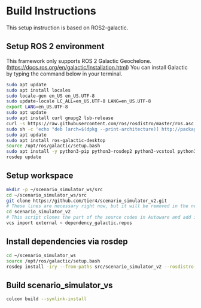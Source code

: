 # Build Instructions

This setup instruction is based on ROS2-galactic.

## Setup ROS 2 environment

This framework only supports ROS 2 Galactic Geochelone. (<https://docs.ros.org/en/galactic/Installation.html>)
You can install Galactic by typing the command below in your terminal.

```bash
sudo apt update
sudo apt install locales
sudo locale-gen en_US en_US.UTF-8
sudo update-locale LC_ALL=en_US.UTF-8 LANG=en_US.UTF-8
export LANG=en_US.UTF-8
sudo apt update
sudo apt install curl gnupg2 lsb-release
curl -s https://raw.githubusercontent.com/ros/rosdistro/master/ros.asc | sudo apt-key add -
sudo sh -c 'echo "deb [arch=$(dpkg --print-architecture)] http://packages.ros.org/ros2/ubuntu $(lsb_release -cs) main" > /etc/apt/sources.list.d/ros2-latest.list'
sudo apt update
sudo apt install ros-galactic-desktop
source /opt/ros/galactic/setup.bash
sudo apt install -y python3-pip python3-rosdep2 python3-vcstool python3-colcon-common-extensions
rosdep update
```

## Setup workspace

```bash
mkdir -p ~/scenario_simulator_ws/src
cd ~/scenario_simulator_ws/src
git clone https://github.com/tier4/scenario_simulator_v2.git
# These lines are necessary right now, but it will be removed in the near future
cd scenario_simulator_v2
# This script clones the part of the source codes in Autoware and add it to the workspace
vcs import external < dependency_galactic.repos
```

## Install dependencies via rosdep

```bash
cd ~/scenario_simulator_ws
source /opt/ros/galactic/setup.bash
rosdep install -iry --from-paths src/scenario_simulator_v2 --rosdistro galactic
```

## Build scenario_simulator_vs

```bash
colcon build --symlink-install
```
